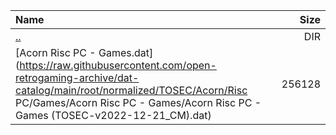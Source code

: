 |Name|Size|
|:---|---:|
|[..](../index.html)|DIR|
|[Acorn Risc PC - Games.dat](https://raw.githubusercontent.com/open-retrogaming-archive/dat-catalog/main/root/normalized/TOSEC/Acorn/Risc PC/Games/Acorn Risc PC - Games/Acorn Risc PC - Games (TOSEC-v2022-12-21_CM).dat)|256128|
